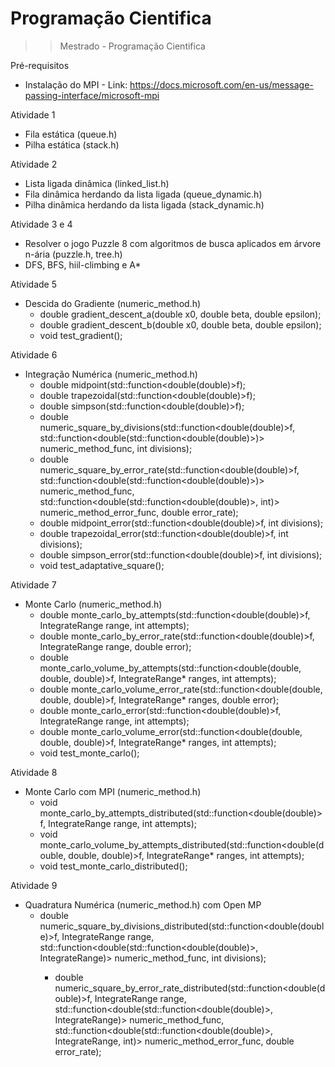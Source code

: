 # Programação Cientifica
>> Mestrado - Programação Cientifica

Pré-requisitos
  - Instalação do MPI - Link: https://docs.microsoft.com/en-us/message-passing-interface/microsoft-mpi

Atividade 1 
  - Fila estática (queue.h)
  - Pilha estática (stack.h)

Atividade 2
  - Lista ligada dinâmica (linked_list.h)
  - Fila dinâmica herdando da lista ligada (queue_dynamic.h)
  - Pilha dinâmica herdando da lista ligada (stack_dynamic.h)

Atividade 3 e 4
  - Resolver o jogo Puzzle 8 com algoritmos de busca aplicados em árvore n-ária (puzzle.h, tree.h)
  - DFS, BFS, hiil-climbing e A*

Atividade 5
  - Descida do Gradiente (numeric_method.h) 
    - double gradient_descent_a(double x0, double beta, double epsilon);
    - double gradient_descent_b(double x0, double beta, double epsilon);
    - void test_gradient();
    
Atividade 6
  - Integração Numérica (numeric_method.h)
    - double midpoint(std::function<double(double)>f);
    - double trapezoidal(std::function<double(double)>f);
    - double simpson(std::function<double(double)>f);
    - double numeric_square_by_divisions(std::function<double(double)>f, std::function<double(std::function<double(double)>)> numeric_method_func, int divisions);
    - double numeric_square_by_error_rate(std::function<double(double)>f, std::function<double(std::function<double(double)>)> numeric_method_func, std::function<double(std::function<double(double)>, int)> numeric_method_error_func, double error_rate);
    - double midpoint_error(std::function<double(double)>f, int divisions);
    - double trapezoidal_error(std::function<double(double)>f, int divisions);
    - double simpson_error(std::function<double(double)>f, int divisions);
    - void test_adaptative_square();
    
Atividade 7
  - Monte Carlo (numeric_method.h)
    - double monte_carlo_by_attempts(std::function<double(double)>f, IntegrateRange<double> range, int attempts);
    - double monte_carlo_by_error_rate(std::function<double(double)>f, IntegrateRange<double> range, double error);
    - double monte_carlo_volume_by_attempts(std::function<double(double, double, double)>f, IntegrateRange<double>* ranges, int attempts);
    - double monte_carlo_volume_error_rate(std::function<double(double, double, double)>f, IntegrateRange<double>* ranges, double error);
    - double monte_carlo_error(std::function<double(double)>f, IntegrateRange<double> range, int attempts);
    - double monte_carlo_volume_error(std::function<double(double, double, double)>f, IntegrateRange<double>* ranges, int attempts);
    - void test_monte_carlo();
    
Atividade 8
  - Monte Carlo com MPI (numeric_method.h)
    - void monte_carlo_by_attempts_distributed(std::function<double(double)>f, IntegrateRange<double> range, int attempts);
    - void monte_carlo_volume_by_attempts_distributed(std::function<double(double, double, double)>f, IntegrateRange<double>* ranges, int attempts);
    - void test_monte_carlo_distributed();
  
Atividade 9
  - Quadratura Numérica (numeric_method.h) com Open MP
    - double numeric_square_by_divisions_distributed(std::function<double(double)>f, IntegrateRange<double> range, std::function<double(std::function<double(double)>, IntegrateRange<double>)> numeric_method_func, int divisions);
	  - double numeric_square_by_error_rate_distributed(std::function<double(double)>f, IntegrateRange<double> range, std::function<double(std::function<double(double)>, IntegrateRange<double>)> numeric_method_func, std::function<double(std::function<double(double)>, IntegrateRange<double>, int)> numeric_method_error_func, double error_rate);
